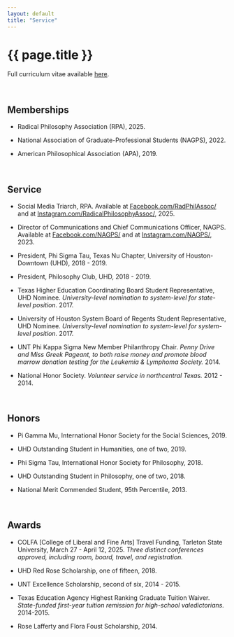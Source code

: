 ```yaml
---
layout: default
title: "Service"
---
```


# {{ page.title }}


Full curriculum vitae available [here](assets/pdfs/hillj-cv-2025.pdf).

<br>


## Memberships

* Radical Philosophy Association (RPA), 2025.

* National Association of Graduate-Professional Students (NAGPS), 2022.

* American Philosophical Association (APA), 2019.

<br>


## Service

* Social Media Triarch, RPA. Available at [Facebook.com/RadPhilAssoc/](Facebook.com/RadPhilAssoc/) and at [Instagram.com/RadicalPhilosophyAssoc/](Instagram.com/RadicalPhilosophyAssoc/), 2025.

* Director of Communications and Chief Communications Officer, NAGPS. Available at [Facebook.com/NAGPS/](Facebook.com/NAGPS/) and at [Instagram.com/NAGPS/](Instagram.com/NAGPS/), 2023.

* President, Phi Sigma Tau, Texas Nu Chapter, University of Houston-Downtown (UHD), 2018 - 2019.

* President, Philosophy Club, UHD, 2018 - 2019.

* Texas Higher Education Coordinating Board Student Representative, UHD Nominee. *University-level nomination to system-level for state-level position.* 2017.

* University of Houston System Board of Regents Student Representative, UHD Nominee. *University-level nomination to system-level for system-level position.* 2017.

* UNT Phi Kappa Sigma New Member Philanthropy Chair. *Penny Drive and Miss Greek Pageant, to both raise money and promote blood marrow donation testing for the Leukemia & Lymphoma Society.* 2014.

* National Honor Society. *Volunteer service in northcentral Texas.* 2012 - 2014.

<br>


## Honors

* Pi Gamma Mu, International Honor Society for the Social Sciences, 2019.

* UHD Outstanding Student in Humanities, one of two, 2019.

* Phi Sigma Tau, International Honor Society for Philosophy, 2018.

* UHD Outstanding Student in Philosophy, one of two, 2018.

* National Merit Commended Student, 95th Percentile, 2013.

<br>


## Awards

* COLFA [College of Liberal and Fine Arts] Travel Funding, Tarleton State University,  March 27 - April 12, 2025. *Three distinct conferences approved, including room, board, travel, and registration.*

* UHD Red Rose Scholarship, one of fifteen, 2018.

* UNT Excellence Scholarship, second of six, 2014 - 2015.

* Texas Education Agency Highest Ranking Graduate Tuition Waiver.
*State-funded first-year tuition remission for high-school valedictorians.* 2014-2015.

* Rose Lafferty and Flora Foust Scholarship, 2014.
